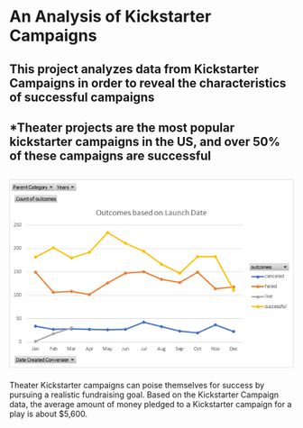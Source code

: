 # An Analysis of Kickstarter Campaigns
This project analyzes data from Kickstarter Campaigns in order to reveal the characteristics of successful campaigns
---
*Theater projects are the most popular kickstarter campaigns in the US, and over 50% of these campaigns are successful
---
![Outcomes_Based_on_Launch_Date.png](Outcomes_Based_on_Launch_Date.png)
---
Theater Kickstarter campaigns can poise themselves for success by pursuing a realistic fundraising goal. Based on the Kickstarter Campaign data, the average amount of money pledged to a Kickstarter campaign for a play is about $5,600.  
